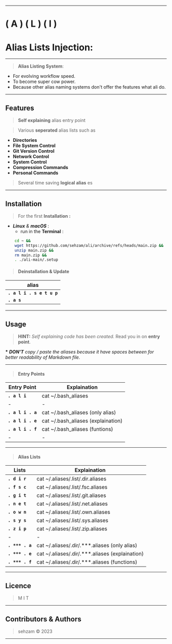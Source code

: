 #
---
# ( A ) ( L ) ( I ) 
# Alias Lists Injection: 

---
> __Alias Listing System__: 

  - For evolving workflow speed.
  - To become super cow power.
  - Because other alias naming systems don't offer the features what ali do.

  ---
## Features

> __Self explaining__ alias entry point

> Various __seperated__ alias lists such as 
  
  - __Directories__
  - __File System Control__
  - __Git Version Control__
  - __Network Control__
  - __System Control__
  - __Compression Commands__
  - __Personal Commands__ 
> Several time saving __logical alias__ es

---
##  Installation

> For the first __Installation :__ 
 
 - ___Linux__ & __macOS___ : 
   - run in the __Terminal__ :
  
```bash
    cd ~ && 
    wget https://github.com/sehzam/ali/archive/refs/heads/main.zip && 
    unzip main.zip && 
    rm main.zip && 
    . ./ali-main/.setup
```
> #### __Deinstallation__ __&__                     __Update__  

| alias                          |
|--------------------------------|
| __`. a l i . s e t u p`__  |     
 __`. a s`__  |                    

> #### 


---
## Usage

> __HINT:__ _Self explaining code has been created._ Read you in on __entry point__.

__*__ ____DON'T__ copy / paste the aliases because it have spaces between for better readability of Markdown file_._


---

> #### Entry Points
|        Entry Point         |         Explaination                   |
|----------------------------|----------------------------------------|
| __`. a l i`__              | cat ~/.bash_aliases                    |
|-|-|
| __`. a l i . a`__          | cat ~/.bash_aliases (only alias)       |
| __`. a l i . e`__          | cat ~/.bash_aliases (explaination)     |
| __`. a l i . f`__          | cat ~/.bash_aliases (funtions)         |
|-|-|

---

> #### Alias Lists
|        Lists               |            Explaination                  |
|----------------------------|------------------------------------------|
| __`. d i r`__              | cat ~/.aliases/.list/.dir.aliases              | 
| __`. f s c`__              | cat ~/.aliases/.list/.fsc.aliases              | 
| __`. g i t`__              | cat ~/.aliases/.list/.git.aliases              | 
| __`. n e t`__              | cat ~/.aliases/.list/.net.aliases              | 
| __`. o w n`__              | cat ~/.aliases/.list/.own.aliases              | 
| __`. s y s`__              | cat ~/.aliases/.list/.sys.aliases              | 
| __`. z i p`__              | cat ~/.aliases/.list/.zip.aliases              | 
|-|-|
| __`. *** . a`__          | cat ~/.aliases/.dir/.***.aliases (only alias)  |
| __`. *** . e`__          | cat ~/.aliases/.dir/.***.aliases (explaination)|
| __`. *** . f`__          | cat ~/.aliases/.dir/.***.aliases (functions)   |

---
## Licence

> M  I  T
---
## Contributors & Authors

> sehzam © 2023
---